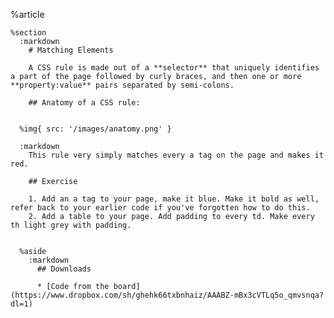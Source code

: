 %article
  
    %section
      :markdown
        # Matching Elements
  
        A CSS rule is made out of a **selector** that uniquely identifies a part of the page followed by curly braces, and then one or more **property:value** pairs separated by semi-colons.
  
        ## Anatomy of a CSS rule:
  
  
      %img{ src: '/images/anatomy.png' }
  
      :markdown
        This rule very simply matches every a tag on the page and makes it red.
  
        ## Exercise
  
        1. Add an a tag to your page, make it blue. Make it bold as well, refer back to your earlier code if you've forgotten how to do this.
        2. Add a table to your page. Add padding to every td. Make every th light grey with padding.
  
  
      %aside
        :markdown
          ## Downloads
  
          * [Code from the board](https://www.dropbox.com/sh/ghehk66txbnhaiz/AAABZ-mBx3cVTLq5o_qmvsnqa?dl=1)
  